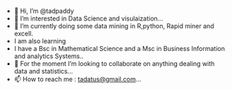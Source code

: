 - 👋 Hi, I’m @tadpaddy
- 👀 I’m interested in Data Science and visulaization...
- 🌱 I’m currently doing some data mining in R,python, Rapid miner and excell.
- I am also learning  
- I have a Bsc in Mathematical Science and a Msc in Business Information and analytics Systems..
- 💞️ For the moment I’m looking to collaborate on anything dealing with data and statistics...
- 📫 How to reach me : tadatus@gmail.com...

<!---
tadpaddy/tadpaddy is a ✨ special ✨ repository because its `README.md` (this file) appears on your GitHub profile.
You can click the Preview link to take a look at your changes.
--->

